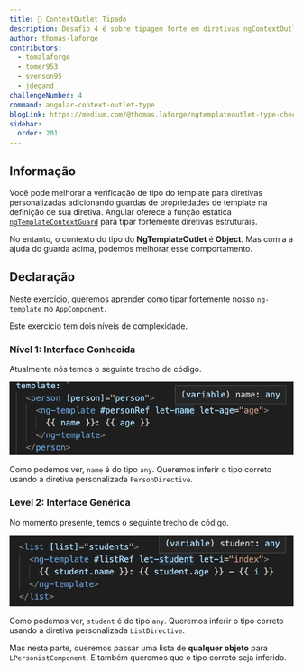 ```yaml
---
title: 🔴 ContextOutlet Tipado
description: Desafio 4 é sobre tipagem forte em diretivas ngContextOutlet
author: thomas-laforge
contributors:
  - tomalaforge
  - tomer953
  - svenson95
  - jdegand
challengeNumber: 4
command: angular-context-outlet-type
blogLink: https://medium.com/@thomas.laforge/ngtemplateoutlet-type-checking-5d2dcb07a2c6
sidebar:
  order: 201
---
```


## Informação

Você pode melhorar a verificação de tipo do template para diretivas personalizadas adicionando guardas de propriedades de template na definição de sua diretiva. Angular oferece a função estática [`ngTemplateContextGuard`](https://angular.dev/guide/directives/structural-directives#improving-template-type-checking-for-custom-directives) para tipar fortemente diretivas estruturais.

No entanto, o contexto do tipo do **NgTemplateOutlet** é **Object**. Mas com a a ajuda do guarda acima, podemos melhorar esse comportamento.

## Declaração

Neste exercício, queremos aprender como tipar fortemente nosso `ng-template` no `AppComponent`.

Este exercício tem dois níveis de complexidade.

### Nível 1: Interface Conhecida

Atualmente nós temos o seguinte trecho de código.

![Unkown Person](../../../../../assets/4/unknown-person.png 'Unkown Person')

Como podemos ver, `name` é do tipo `any`. Queremos inferir o tipo correto usando a diretiva personalizada `PersonDirective`.

### Level 2: Interface Genérica

No momento presente, temos o seguinte trecho de código.

![Unkown Student](../../../../../assets/4/unknown-student.png 'Unkown Student')

Como podemos ver, `student` é do tipo `any`. Queremos inferir o tipo correto usando a diretiva personalizada `ListDirective`.

Mas nesta parte, queremos passar uma lista de **qualquer objeto** para `LPersonistComponent`. E também queremos que o tipo correto seja inferido.

